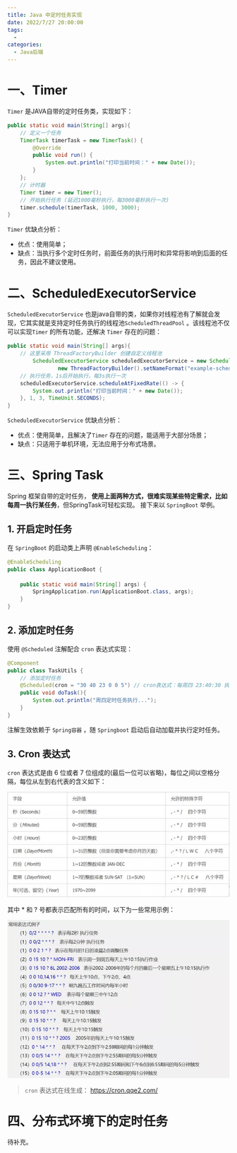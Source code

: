 ```yaml
---
title: Java 中定时任务实现
date: 2022/7/27 20:00:00
tags: 
  - 
categories: 
  - Java后端
---
```


# 一、Timer

`Timer` 是JAVA自带的定时任务类，实现如下： 

```java
public static void main(String[] args){
    // 定义一个任务
    TimerTask timerTask = new TimerTask() {
        @Override
        public void run() {
            System.out.println("打印当前时间：" + new Date());
        }
    };
    // 计时器
    Timer timer = new Timer();
    // 开始执行任务 (延迟1000毫秒执行，每3000毫秒执行一次)
    timer.schedule(timerTask, 1000, 3000);
}
```

`Timer` 优缺点分析：

- 优点：使用简单；
- 缺点：当执行多个定时任务时，前面任务的执行用时和异常将影响到后面的任务，因此不建议使用。



# 二、**ScheduledExecutorService**

`ScheduledExecutorService` 也是java自带的类，如果你对线程池有了解就会发现，它其实就是支持定时任务执行的线程池`ScheduledThreadPool` 。该线程池不仅可以实现`Timer` 的所有功能，还解决 `Timer` 存在的问题：

```java
public static void main(String[] args){
    // 这里采用 ThreadFactoryBuilder 创建自定义线程池
        ScheduledExecutorService scheduledExecutorService = new ScheduledThreadPoolExecutor(5,
                new ThreadFactoryBuilder().setNameFormat("example-schedule-pool-%d").setDaemon(true).build());
    // 执行任务，1s后开始执行，每3s执行一次
    scheduledExecutorService.scheduleAtFixedRate(() -> {
        System.out.println("打印当前时间：" + new Date());
    }, 1, 3, TimeUnit.SECONDS);  
}
```

`ScheduledExecutorService` 优缺点分析：

- 优点：使用简单，且解决了`Timer` 存在的问题，能适用于大部分场景；
- 缺点：只适用于单机环境，无法应用于分布式场景。



# 三、Spring Task

Spring 框架自带的定时任务， **使用上面两种方式，很难实现某些特定需求，比如每周一执行某任务**，但SpringTask可轻松实现。 接下来以 `SpringBoot` 举例。

## 1. 开启定时任务

 在 `SpringBoot` 的启动类上声明 `@EnableScheduling`：

```java
@EnableScheduling
public class ApplicationBoot {

    public static void main(String[] args) {
        SpringApplication.run(ApplicationBoot.class, args);
    }
}
```

## 2. 添加定时任务

使用 `@Scheduled` 注解配合 `cron` 表达式实现：

```java
@Component
public class TaskUtils {    
    // 添加定时任务    
    @Scheduled(cron = "30 40 23 0 0 5") // cron表达式：每周四 23:40:30 执行 
    public void doTask(){        
        System.out.println("周四定时任务执行...");    
    }
}
```

注解生效依赖于 `Spring容器` ，随 `Springboot` 启动后自动加载并执行定时任务。

## 3. Cron 表达式

 `cron` 表达式是由 6 位或者 7 位组成的(最后一位可以省略)，每位之间以空格分隔，每位从左到右代表的含义如下： 

 ![5bdc076e79dfa867ee79fae9743731e5.png](../blog-assets/Java中的定时任务实现/5bdc076e79dfa867ee79fae9743731e5.png) 

 其中 * 和 ? 号都表示匹配所有的时间，以下为一些常用示例：

 ![e941509e3f1ac07ebee74c70f368654f.png](../blog-assets/Java中的定时任务实现/e941509e3f1ac07ebee74c70f368654f.png) 

> `cron` 表达式在线生成： https://cron.qqe2.com/ 



# 四、分布式环境下的定时任务

待补充。